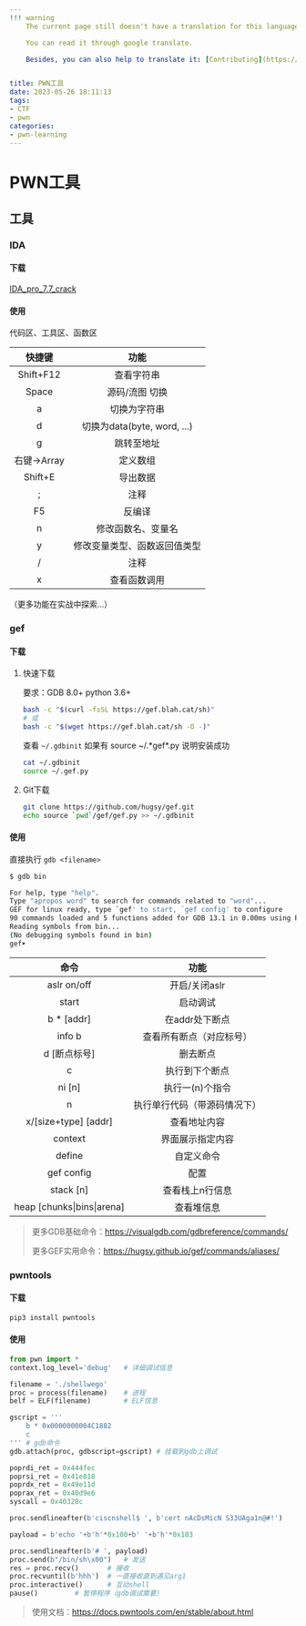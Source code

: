 ```yaml
---
!!! warning
    The current page still doesn't have a translation for this language.

    You can read it through google translate.

    Besides, you can also help to translate it: [Contributing](https://ctf-wiki.org/en/contribute/before-contributing/). 


title: PWN工具
date: 2023-05-26 18:11:13
tags:
- CTF
- pwn
categories:
- pwn-learning
---
```


# PWN工具

## 工具

### IDA

#### 下载

 [IDA_pro_7.7_crack](htps://share.weiyun.com/WDc50Ohn)

#### 使用

代码区、工具区、函数区

|   快捷键    |             功能             |
| :---------: | :--------------------------: |
|  Shift+F12  |          查看字符串          |
|    Space    |        源码/流图 切换        |
|      a      |         切换为字符串         |
|      d      | 切换为data(byte, word, ...)  |
|      g      |          跳转至地址          |
| 右键->Array |           定义数组           |
|   Shift+E   |           导出数据           |
|      ;      |             注释             |
|     F5      |            反编译            |
|      n      |      修改函数名、变量名      |
|      y      | 修改变量类型、函数返回值类型 |
|      /      |             注释             |
|      x      |         查看函数调用         |

（更多功能在实战中探索...）

### gef

#### 下载

1. 快速下载

   要求：GDB 8.0+  python 3.6+ 

   ```sh
   bash -c "$(curl -fsSL https://gef.blah.cat/sh)"
   # 或
   bash -c "$(wget https://gef.blah.cat/sh -O -)"
   ```

   查看 `~/.gdbinit` 如果有 source ~/.\*gef\*.py 说明安装成功

   ```sh
   cat ~/.gdbinit 
   source ~/.gef.py
   ```

2. Git下载

   ```sh
   git clone https://github.com/hugsy/gef.git
   echo source `pwd`/gef/gef.py >> ~/.gdbinit
   ```

#### 使用

直接执行 `gdb <filename>`

```sh
$ gdb bin

For help, type "help".
Type "apropos word" to search for commands related to "word"...
GEF for linux ready, type `gef' to start, `gef config' to configure
90 commands loaded and 5 functions added for GDB 13.1 in 0.00ms using Python engine 3.11
Reading symbols from bin...
(No debugging symbols found in bin)
gef➤  
```

|            命令            |             功能             |
| :------------------------: | :--------------------------: |
|        aslr on/off         |        开启/关闭aslr         |
|           start            |           启动调试           |
|         b * [addr]         |        在addr处下断点        |
|           info b           |   查看所有断点（对应标号）   |
|        d [断点标号]        |           删去断点           |
|             c              |        执行到下个断点        |
|           ni [n]           |       执行一(n)个指令        |
|             n              | 执行单行代码（带源码情况下） |
|    x/[size+type] [addr]    |         查看地址内容         |
|          context           |       界面展示指定内容       |
|           define           |          自定义命令          |
|         gef config         |             配置             |
|         stack [n]          |       查看栈上n行信息        |
| heap [chunks\|bins\|arena] |          查看堆信息          |

> 更多GDB基础命令：https://visualgdb.com/gdbreference/commands/
>
> 更多GEF实用命令：https://hugsy.github.io/gef/commands/aliases/

### pwntools

#### 下载

```sh
pip3 install pwntools
```

#### 使用

```python
from pwn import *
context.log_level='debug'	# 详细调试信息

filename = './shellwego'
proc = process(filename)	# 进程
belf = ELF(filename)		# ELF信息

gscript = '''
    b * 0x0000000004C1882
    c
'''	# gdb命令
gdb.attach(proc, gdbscript=gscript)	# 挂载到gdb上调试

poprdi_ret = 0x444fec
poprsi_ret = 0x41e818
poprdx_ret = 0x49e11d
poprax_ret = 0x40d9e6
syscall = 0x40328c

proc.sendlineafter(b'ciscnshell$ ', b'cert nAcDsMicN S33UAga1n@#!')		# 在接收到arg1之后发送arg2并换行

payload = b'echo '+b'h'*0x100+b' '+b'h'*0x103

proc.sendlineafter(b'# ', payload)
proc.send(b"/bin/sh\x00")	# 发送
res = proc.recv()		# 接收
proc.recvuntil(b'hhh')	# 一直接收直到遇见arg1
proc.interactive()		# 互动shell
pause()			# 暂停程序（gdb调试需要）
```

> 使用文档：https://docs.pwntools.com/en/stable/about.html

# 